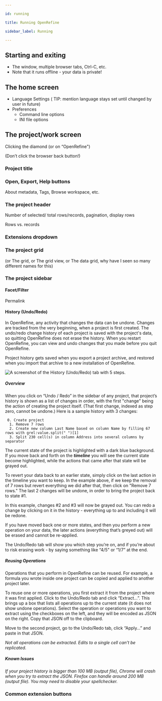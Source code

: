 ```yaml
---

id: running

title: Running OpenRefine

sidebar_label: Running

---
```



## Starting and exiting



*   The window, multiple browser tabs, Ctrl-C, etc.
*   Note that it runs offline - your data is private!


## The home screen



*   Language Settings ( TIP: mention language stays set until changed by user in future)
*   Preferences
    *   Command line options
    *   INI file options


## The project/work screen

Clicking the diamond  (or on “OpenRefine")


(Don’t click the browser back button!)


### Project title


### Open, Export, Help buttons


About metadata, Tags, Browse workspace, etc.


### The project header


Number of selected/ total rows/records, pagination, display rows 


Rows vs. records


### Extensions dropdown 


### The project grid 

(or The grid, or The grid view, or The data grid, why have I seen so many different names for this)


### The project sidebar


#### Facet/Filter


Permalink


#### History (Undo/Redo)

In OpenRefine, any activity that changes the data can be undone. Changes are tracked from the very beginning, when a project is first created. The undo/redo change history of each project is saved with the project's data, so quitting OpenRefine does not erase the history. When you restart OpenRefine, you can view and undo changes that you made before you quit OpenRefine. 

Project history gets saved when you export a project archive, and restored when you import that archive to a new installation of OpenRefine. 


![A screenshot of the History (Undo/Redo) tab with 5 steps.](img/history.jpg "A screenshot of the History (Undo/Redo) tab with 5 steps.")



##### Overview

When you click on “Undo / Redo” in the sidebar of any project, that project’s history is shown as a list of changes in order, with the first "change" being the action of creating the project itself. (That first change, indexed as step zero, cannot be undone.) Here is a sample history with 3 changes:


```
 0. Create project
  1. Remove 7 rows
  2. Create new column Last Name based on column Name by filling 67 rows with grel:value.split(" ")[1] 
  3. Split 230 cell(s) in column Address into several columns by separator
```


The current state of the project is highlighted with a dark blue background. If you move back and forth on the **_timeline_** you will see the current state become highlighted, while the actions that came after that state will be grayed out. 

To revert your data back to an earlier state, simply click on the last action in the timeline you want to keep. In the example above, if we keep the removal of 7 rows but revert everything we did after that, then click on "Remove 7 rows." The last 2 changes will be undone, in order to bring the project back to state #1.

In this example, changes #2 and #3 will now be grayed out. You can redo a change by clicking on it in the history - everything up to and including it will be redone. 

If you have moved back one or more states, and then you perform a new operation on your data, the later actions (everything that’s greyed out) will be erased and cannot be re-applied. 

The Undo/Redo tab will show you which step you’re on, and if you’re about to risk erasing work - by saying something like “4/5" or “1/7” at the end.


##### Reusing Operations

Operations that you perform in OpenRefine can be reused. For example, a formula you wrote inside one project can be copied and applied to another project later. 

To reuse one or more operations, you first extract it from the project where it was first applied. Click to the Undo/Redo tab and click “Extract…”. This brings up a box that lists all operations up to the current state (it does not show undone operations). Select the operation or operations you want to extract using the checkboxes on the left, and they will be encoded as JSON on the right. Copy that JSON off to the clipboard. 

Move to the second project, go to the Undo/Redo tab, click “Apply…” and paste in that JSON.

_Not all operations can be extracted. Edits to a single cell can’t be replicated._


##### Known Issues

_If your project history is bigger than 100 MB (output file), Chrome will crash when you try to extract the JSON. Firefox can handle around 200 MB (output file). You may need to disable your spellchecker._


### Common extension buttons
